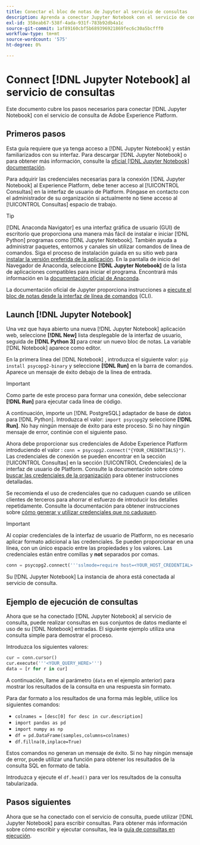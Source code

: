 ```yaml
---
title: Conectar el bloc de notas de Jupyter al servicio de consultas
description: Aprenda a conectar Jupyter Notebook con el servicio de consulta de Adobe Experience Platform.
exl-id: 358eab67-538f-4ada-931f-783b92db4a1c
source-git-commit: 1af89160cbf5b689396921869fec6c30a5bcfff0
workflow-type: tm+mt
source-wordcount: '575'
ht-degree: 0%

---
```


# Connect [!DNL Jupyter Notebook] al servicio de consultas

Este documento cubre los pasos necesarios para conectar [!DNL Jupyter Notebook] con el servicio de consulta de Adobe Experience Platform.

## Primeros pasos

Esta guía requiere que ya tenga acceso a [!DNL Jupyter Notebook] y están familiarizados con su interfaz. Para descargar [!DNL Jupyter Notebook] o para obtener más información, consulte la [oficial [!DNL Jupyter Notebook] documentación](https://jupyter.org/).

Para adquirir las credenciales necesarias para la conexión [!DNL Jupyter Notebook] al Experience Platform, debe tener acceso al [!UICONTROL Consultas] en la interfaz de usuario de Platform. Póngase en contacto con el administrador de su organización si actualmente no tiene acceso al [!UICONTROL Consultas] espacio de trabajo.

>[!TIP]
>
>[!DNL Anaconda Navigator] es una interfaz gráfica de usuario (GUI) de escritorio que proporciona una manera más fácil de instalar e iniciar [!DNL Python] programas como [!DNL Jupyter Notebook]. También ayuda a administrar paquetes, entornos y canales sin utilizar comandos de línea de comandos.
>Siga el proceso de instalación guiada en su sitio web para [instalar la versión preferida de la aplicación](https://docs.anaconda.com/anaconda/install/).
>En la pantalla de inicio del Navegador de Anaconda, seleccione **[!DNL Jupyter Notebook]** de la lista de aplicaciones compatibles para iniciar el programa.
>Encontrará más información en la [documentación oficial de Anaconda](https://docs.anaconda.com/anaconda/navigator/).

La documentación oficial de Jupyter proporciona instrucciones a [ejecute el bloc de notas desde la interfaz de línea de comandos](https://docs.jupyter.org/en/latest/running.html#how-do-i-open-a-specific-notebook) (CLI).

## Launch [!DNL Jupyter Notebook]

Una vez que haya abierto una nueva [!DNL Jupyter Notebook] aplicación web, seleccione **[!DNL New]** lista desplegable de la interfaz de usuario, seguida de **[!DNL Python 3]** para crear un nuevo bloc de notas. La variable [!DNL Notebook] aparece como editor.

En la primera línea del [!DNL Notebook] , introduzca el siguiente valor: `pip install psycopg2-binary` y seleccione **[!DNL Run]** en la barra de comandos. Aparece un mensaje de éxito debajo de la línea de entrada.

>[!IMPORTANT]
>
>Como parte de este proceso para formar una conexión, debe seleccionar **[!DNL Run]** para ejecutar cada línea de código.

A continuación, importe un [!DNL PostgreSQL] adaptador de base de datos para [!DNL Python]. Introduzca el valor: `import psycopg2`y seleccione **[!DNL Run]**. No hay ningún mensaje de éxito para este proceso. Si no hay ningún mensaje de error, continúe con el siguiente paso.

Ahora debe proporcionar sus credenciales de Adobe Experience Platform introduciendo el valor : `conn = psycopg2.connect("{YOUR_CREDENTIALS}")`. Las credenciales de conexión se pueden encontrar en la sección [!UICONTROL Consultas] en la sección [!UICONTROL Credenciales] de la interfaz de usuario de Platform. Consulte la documentación sobre cómo [buscar las credenciales de la organización](../ui/credentials.md) para obtener instrucciones detalladas.

Se recomienda el uso de credenciales que no caduquen cuando se utilicen clientes de terceros para ahorrar el esfuerzo de introducir los detalles repetidamente. Consulte la documentación para obtener instrucciones sobre [cómo generar y utilizar credenciales que no caduquen](../ui/credentials.md#non-expiring-credentials).

>[!IMPORTANT]
>
>Al copiar credenciales de la interfaz de usuario de Platform, no es necesario aplicar formato adicional a las credenciales. Se pueden proporcionar en una línea, con un único espacio entre las propiedades y los valores. Las credenciales están entre comillas y **not** separados por comas.

```python
conn = psycopg2.connect('''sslmode=require host=<YOUR_HOST_CREDENTIAL> port=80 dbname=prod:all user=<YOUR_ORGANIZATION_ID> password=<YOUR_PASSWORD>''')"
```

Su [!DNL Jupyter Notebook] La instancia de ahora está conectada al servicio de consulta.

## Ejemplo de ejecución de consultas

Ahora que se ha conectado [!DNL Jupyter Notebook] al servicio de consulta, puede realizar consultas en sus conjuntos de datos mediante el uso de su [!DNL Notebook] entradas. El siguiente ejemplo utiliza una consulta simple para demostrar el proceso.

Introduzca los siguientes valores:

```python
cur = conn.cursor()
cur.execute('''<YOUR_QUERY_HERE>''')
data = [r for r in cur]
```

A continuación, llame al parámetro (`data` en el ejemplo anterior) para mostrar los resultados de la consulta en una respuesta sin formato.

Para dar formato a los resultados de una forma más legible, utilice los siguientes comandos:

- `colnames = [desc[0] for desc in cur.description]`
- `import pandas as pd`
- `import numpy as np`
- `df = pd.DataFrame(samples,columns=colnames)`
- `df.fillna(0,inplace=True)`

Estos comandos no generan un mensaje de éxito. Si no hay ningún mensaje de error, puede utilizar una función para obtener los resultados de la consulta SQL en formato de tabla.

Introduzca y ejecute el `df.head()` para ver los resultados de la consulta tabularizada.

## Pasos siguientes

Ahora que se ha conectado con el servicio de consulta, puede utilizar [!DNL Jupyter Notebook] para escribir consultas. Para obtener más información sobre cómo escribir y ejecutar consultas, lea la [guía de consultas en ejecución](../best-practices/writing-queries.md).
